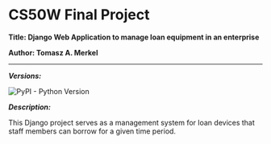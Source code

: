 # CS50W Final Project

**Title: Django Web Application to manage loan equipment in an enterprise**

**Author: Tomasz A. Merkel**
___

***Versions:***

![PyPI - Python Version](https://img.shields.io/pypi/pyversions/Django?color=g&logo=python&logoColor=green&style=plastic)

***Description:***

This Django project serves as a management system for loan devices that staff members can borrow for a given time period.

 
 
